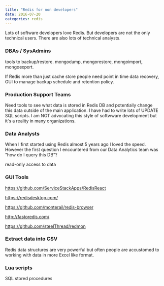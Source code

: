 ```yaml
---
title: "Redis for non developers"
date: 2016-07-20
categories: redis
---
```


Lots of software developers love Redis.  But developers are not the only technical users.  There are also lots of technical analysts.


### DBAs / SysAdmins

tools to backup/restore.  mongodump, mongorestore, mongoimport, mongoexport.

If Redis more than just cache store people need point in time data recovery, GUI to manage backup schedule and retention policy.


### Production Support Teams
Need tools to see what data is stored in Redis DB and potentially change this data outside of the main application.  I have had to write lots of UPDATE SQL scripts.  I am NOT advocating this style of softwware development but it's a reality in many organizations.


### Data Analysts

When I first started using Redis almost 5 years ago I loved the speed.  However the first question I encountered from our Data Analytics team was "how do I query this DB"?

read-only access to data


### GUI Tools

https://github.com/ServiceStackApps/RedisReact

https://redisdesktop.com/

https://github.com/monterail/redis-browser

http://fastoredis.com/

https://github.com/steelThread/redmon

### Extract data into CSV

Redis data structures are very powerful but often people are accustomed to working with data in more Excel like format.


### Lua scripts

SQL stored procedures



